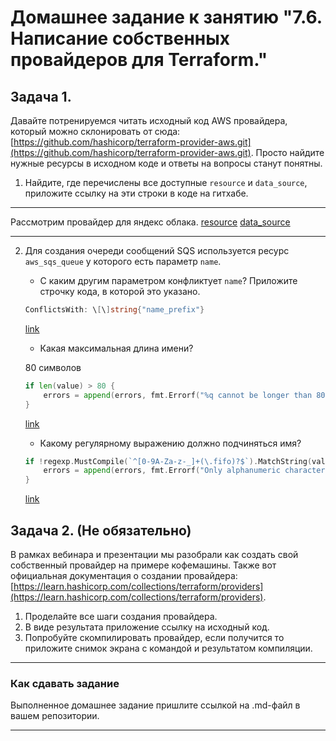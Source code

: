 # Домашнее задание к занятию "7.6. Написание собственных провайдеров для Terraform."

## Задача 1. 
Давайте потренируемся читать исходный код AWS провайдера, который можно склонировать от сюда: 
[https://github.com/hashicorp/terraform-provider-aws.git](https://github.com/hashicorp/terraform-provider-aws.git).
Просто найдите нужные ресурсы в исходном коде и ответы на вопросы станут понятны.  


1. Найдите, где перечислены все доступные `resource` и `data_source`, приложите ссылку на эти строки в коде на 
гитхабе.

---
Рассмотрим провайдер для яндекс облака.
[resource](https://github.com/yandex-cloud/terraform-provider-yandex/blob/master/yandex/provider.go#L200)
[data_source](https://github.com/yandex-cloud/terraform-provider-yandex/blob/master/yandex/provider.go#L138)

---

2. Для создания очереди сообщений SQS используется ресурс `aws_sqs_queue` у которого есть параметр `name`. 
    * С каким другим параметром конфликтует `name`? Приложите строчку кода, в которой это указано.

    ```go
    ConflictsWith: \[\]string{"name_prefix"}
    ```

    [link](https://github.com/yandex-cloud/terraform-provider-yandex/blob/master/yandex/resource_yandex_message_queue.go#L53)

    * Какая максимальная длина имени? 

    80 символов

    ```go
	if len(value) > 80 {
		errors = append(errors, fmt.Errorf("%q cannot be longer than 80 characters", k))
	}
    ```

    [link](https://github.com/yandex-cloud/terraform-provider-yandex/blob/master/yandex/resource_yandex_message_queue.go#L462)

    * Какому регулярному выражению должно подчиняться имя? 

    ```go
    if !regexp.MustCompile(`^[0-9A-Za-z-_]+(\.fifo)?$`).MatchString(value) {
		errors = append(errors, fmt.Errorf("Only alphanumeric characters and hyphens allowed in %q", k))
	}
    ```

    [link](https://github.com/yandex-cloud/terraform-provider-yandex/blob/master/yandex/resource_yandex_message_queue.go#L466)

## Задача 2. (Не обязательно) 
В рамках вебинара и презентации мы разобрали как создать свой собственный провайдер на примере кофемашины. 
Также вот официальная документация о создании провайдера: 
[https://learn.hashicorp.com/collections/terraform/providers](https://learn.hashicorp.com/collections/terraform/providers).

1. Проделайте все шаги создания провайдера.
2. В виде результата приложение ссылку на исходный код.
3. Попробуйте скомпилировать провайдер, если получится то приложите снимок экрана с командой и результатом компиляции.   

---

### Как cдавать задание

Выполненное домашнее задание пришлите ссылкой на .md-файл в вашем репозитории.

---